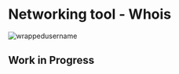 # Networking tool - Whois
<p align="left"> <img src="https://komarev.com/ghpvc/?username=Whois&label=Repository%20views&color=0e75b6&style=flat" alt="wrappedusername" /> </p>

## Work in Progress
